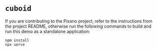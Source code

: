 # `cuboid`

If you are contributing to the Pixano project, refer to the instructions from the project README, otherwise run the following commands to build and run this demo as a standalone application:

```
npm install
npx serve
```